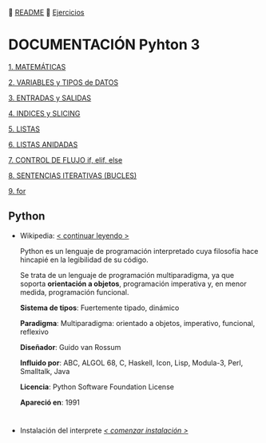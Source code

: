 :page_with_curl: [README](../README.md)  :pencil: [Ejercicios](/tests/indicetests.md)


# DOCUMENTACIÓN Pyhton 3

[1. MATEMÁTICAS](/documentation/mat.md)

[2. VARIABLES y TIPOS de DATOS](/documentation/variable.md)

[3. ENTRADAS y SALIDAS](/documentation/entsal.md) 

[4. INDICES y SLICING](/documentation/indsli.md)

[5. LISTAS](/documentation/listas.md)

[6. LISTAS ANIDADAS](/documentation/listasanidadas.md)

[7. CONTROL DE FLUJO if, elif, else](/documentation/controlflujo.md)

[8. SENTENCIAS ITERATIVAS (BUCLES)](/documentation/iterativas.md)

[9. for](/documentation/for.md)

 

## Python

+ Wikipedia: [< continuar leyendo >](https://es.wikipedia.org/wiki/Python)

    Python es un lenguaje de programación interpretado cuya filosofía hace hincapié en la legibilidad de su código.
 
    Se trata de un lenguaje de programación multiparadigma, ya que soporta **orientación a objetos**, programación imperativa y, en menor medida, programación funcional.

     **Sistema de tipos**: Fuertemente tipado, dinámico

     **Paradigma**: Multiparadigma: orientado a objetos, imperativo, funcional, reflexivo

     **Diseñador**: Guido van Rossum

     **Influido por**: ABC, ALGOL 68, C, Haskell, Icon, Lisp, Modula-3, Perl, Smalltalk, Java

     **Licencia**: Python Software Foundation License

     **Apareció en**: 1991

#
+ Instalación del interprete _[< comenzar instalación >](https://www.python.org/downloads/)_

